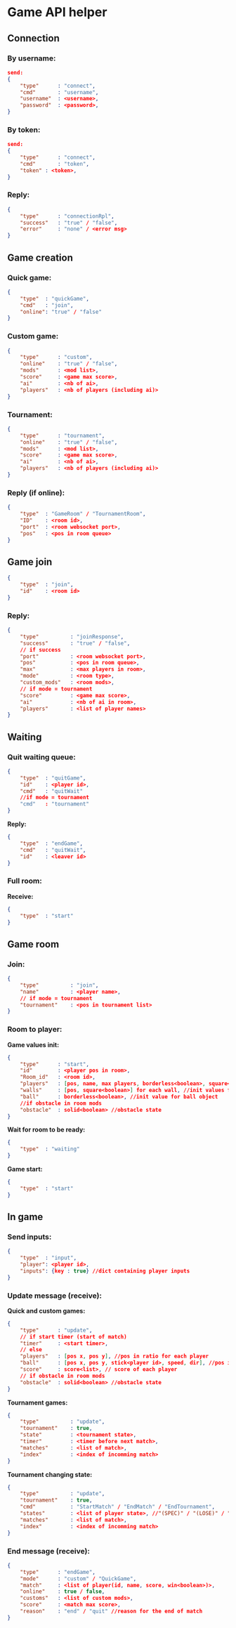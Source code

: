 # Game API helper
## Connection
### By username:
```json
send:
{
	"type"		: "connect",
	"cmd" 		: "username",
	"username"	: <username>,
	"password"	: <password>,
}
```
### By token:
```json
send:
{
	"type"		: "connect",
	"cmd" 		: "token",
	"token"	: <token>,
}
```
### Reply:
```json
{
	"type"		: "connectionRpl",
	"success"	: "true" / "false",
	"error"		: "none" / <error msg>
}
```
## Game creation
### Quick game:
```json
{
	"type"	: "quickGame",
	"cmd"	: "join",
	"online": "true" / "false"
}
```
### Custom game:
```json
{
	"type"		: "custom",
	"online"	: "true" / "false",
	"mods"		: <mod list>,
	"score"		: <game max score>,
	"ai"		: <nb of ai>,
	"players"	: <nb of players (including ai)>
}
```
### Tournament:
```json
{
	"type"		: "tournament",
	"online"	: "true" / "false",
	"mods"		: <mod list>,
	"score"		: <game max score>,
	"ai"		: <nb of ai>,
	"players"	: <nb of players (including ai)>
}
```
### Reply (if online):
```json
{
	"type"	: "GameRoom" / "TournamentRoom",
	"ID"	: <room id>,
	"port"	: <room websocket port>,
	"pos"	: <pos in room queue>
}
```
## Game join
```json
{
	"type"	: "join",
	"id"	: <room id>
}
```
### Reply:
```json
{
	"type"			: "joinResponse",
	"success"		: "true" / "false",
	// if success
	"port"			: <room websocket port>,
	"pos"			: <pos in room queue>,
	"max"			: <max players in room>,
	"mode"			: <room type>,
	"custom_mods"	: <room mods>,
	// if mode = tournament
	"score"			: <game max score>,
	"ai"			: <nb of ai in room>,
	"players"		: <list of player names>
}
```
## Waiting
### Quit waiting queue:
```json
{
	"type"	: "quitGame",
	"id"	: <player id>,
	"cmd"	: "quitWait"
	//if mode = tournament
	"cmd"	: "tournament"
}
```
**Reply:**
```json
{
	"type"	: "endGame",
	"cmd"	: "quitWait",
	"id"	: <leaver id>
}
```
### Full room:
**Receive:**
```json
{
	"type"	: "start"
}
```
## Game room
### Join:
```json
{
	"type"			: "join",
	"name"			: <player name>,
	// if mode = tournament
	"tournament"	: <pos in tournament list>
}
```
### Room to player:
**Game values init:**
```json
{
	"type"		: "start",
	"id"		: <player pos in room>,
	"Room_id"	: <room id>,
	"players"	: [pos, name, max players, borderless<boolean>, square<boolean>] for each player, //init values for players object
	"walls"		: [pos, square<boolean>] for each wall, //init values for wall object
	"ball"		: borderless<boolean>, //init value for ball object
	//if obstacle in room mods
	"obstacle"	: solid<boolean> //obstacle state
}
```
**Wait for room to be ready:**
```json
{
	"type"	: "waiting"
}
```
**Game start:**
```json
{
	"type"	: "start"
}
```
## In game
### Send inputs:
```json
{
	"type"	: "input",
	"player": <player id>,
	"inputs": {key : true} //dict containing player inputs 
}
```
### Update message (receive):
**Quick and custom games:**
```json
{
	"type"		: "update",
	// if start timer (start of match)
	"timer"		: <start timer>,
	// else
	"players"	: [pos x, pos y], //pos in ratio for each player
	"ball"		: [pos x, pos y, stick<player id>, speed, dir], //pos in ratio
	"score"		: score<list>, // score of each player
	// if obstacle in room mods
	"obstacle"	: solid<boolean> //obstacle state
}
```
**Tournament games:**
```json
{
	"type"			: "update",
	"tournament"	: true,
	"state"			: <tournament state>,
	"timer"			: <timer before next match>,
	"matches"		: <list of match>,
	"index"			: <index of incomming match>
}
```
**Tournament changing state:**
```json
{
	"type"			: "update",
	"tournament"	: true,
	"cmd"			: "StartMatch" / "EndMatch" / "EndTournament",
	"states"		: <list of player state>, //"(SPEC)" / "(LOSE)" / "(LEFT)" / "(WIN)"
	"matches"		: <list of match>,
	"index"			: <index of incomming match>
}
```
### End message (receive):
```json
{
	"type"		: "endGame",
	"mode"		: "custom" / "QuickGame",
	"match"		: <list of player(id, name, score, win<boolean>)>,
	"online"	: true / false,
	"customs"	: <list of custom mods>,
	"score"		: <match max score>,
	"reason"	: "end" / "quit" //reason for the end of match
}
```